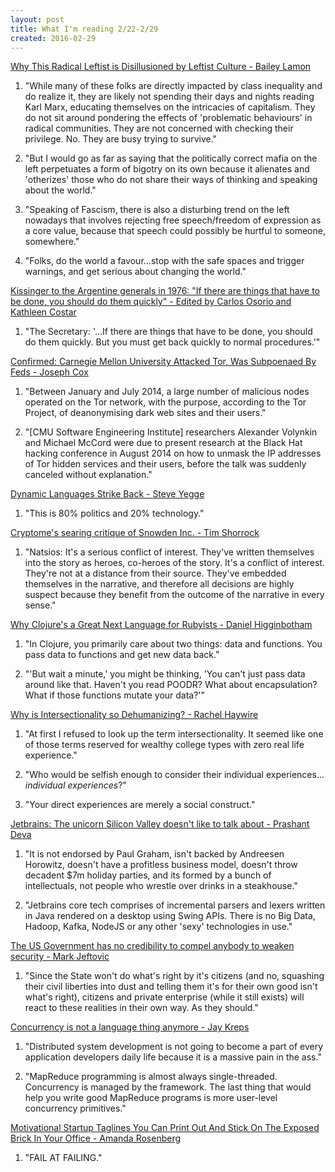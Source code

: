 ```yaml
---
layout: post
title: What I'm reading 2/22-2/29
created: 2016-02-29
---
```


[Why This Radical Leftist is Disillusioned by Leftist Culture - Bailey Lamon](https://medium.com/@UptheCypherPunx/why-this-radical-leftist-is-disillusioned-by-leftist-culture-63419aa85a58#.qkhsdbwhp)

1. "While many of these folks are directly impacted by class inequality and do realize it, they are likely not spending their days and nights reading Karl Marx, educating themselves on the intricacies of capitalism. They do not sit around pondering the effects of 'problematic behaviours' in radical communities. They are not concerned with checking their privilege. No. They are busy trying to survive."

2. "But I would go as far as saying that the politically correct mafia on the left perpetuates a form of bigotry on its own because it alienates and 'otherizes' those who do not share their ways of thinking and speaking about the world."

3. "Speaking of Fascism, there is also a disturbing trend on the left nowadays that involves rejecting free speech/freedom of expression as a core value, because that speech could possibly be hurtful to someone, somewhere."

4. "Folks, do the world a favour&#x2026;stop with the safe spaces and trigger warnings, and get serious about changing the world."

[Kissinger to the Argentine generals in 1976: "If there are things that have to be done, you should do them quickly" - Edited by Carlos Osorio and Kathleen Costar](http://nsarchive.gwu.edu/NSAEBB/NSAEBB133/)

1. "The Secretary: '...If there are things that have to be done, you should do them quickly. But you must get back quickly to normal procedures.'"

[Confirmed: Carnegie Mellon University Attacked Tor, Was Subpoenaed By Feds - Joseph Cox](https://motherboard.vice.com/read/carnegie-mellon-university-attacked-tor-was-subpoenaed-by-feds)

1. "Between January and July 2014, a large number of malicious nodes operated on the Tor network, with the purpose, according to the Tor Project, of deanonymising dark web sites and their users."

2. "[CMU Software Engineering Institute] researchers Alexander Volynkin and Michael McCord were due to present research at the Black Hat hacking conference in August 2014 on how to unmask the IP addresses of Tor hidden services and their users, before the talk was suddenly canceled without explanation."

[Dynamic Languages Strike Back - Steve Yegge](https://www.youtube.com/watch?v=tz-Bb-D6teE)

1. "This is 80% politics and 20% technology."

[Cryptome's searing critique of Snowden Inc. - Tim Shorrock](http://timshorrock.com/?p=2354)

1. "Natsios: It's a serious conflict of interest. They've written themselves into the story as heroes, co-heroes of the story. It's a conflict of interest. They're not at a distance from their source. They've embedded themselves in the narrative, and therefore all decisions are highly suspect because they benefit from the outcome of the narrative in every sense."

[Why Clojure's a Great Next Language for Rubyists - Daniel Higginbotham](http://www.flyingmachinestudios.com/programming/hey-rubyists-try-clojure/)

1. "In Clojure, you primarily care about two things: data and functions. You pass data to functions and get new data back."

2. "'But wait a minute,' you might be thinking, 'You can't just pass data around like that. Haven't you read POODR? What about encapsulation? What if those functions mutate your data?'"

[Why is Intersectionality so Dehumanizing? - Rachel Haywire](https://www.patreon.com/posts/why-is-so-4488631)

1. "At first I refused to look up the term intersectionality. It seemed like one of those terms reserved for wealthy college types with zero real life experience."

2. "Who would be selfish enough to consider their individual experiences... _individual experiences_?"

3. "Your direct experiences are merely a social construct."

[Jetbrains: The unicorn Silicon Valley doesn't like to talk about - Prashant Deva](http://movingfulcrum.com/jetbrains-the-unicorn-silicon-valley-doesnt-like-to-talk-about/)

1. "It is not endorsed by Paul Graham, isn't backed by Andreesen Horowitz, doesn't have a profitless business model, doesn't throw decadent $7m holiday parties, and its formed by a bunch of intellectuals, not people who wrestle over drinks in a steakhouse."

2. "Jetbrains core tech comprises of incremental parsers and lexers written in Java rendered on a desktop using Swing APIs. There is no Big Data, Hadoop, Kafka, NodeJS or any other 'sexy' technologies in use."

[The US Government has no credibility to compel anybody to weaken security - Mark Jeftovic](http://blog.easydns.org/2016/02/22/the-us-government-has-no-credibility-to-compel-anybody-to-weaken-security/)

1. "Since the State won't do what's right by it's citizens (and no, squashing their civil liberties into dust and telling them it's for their own good isn't what's right), citizens and private enterprise (while it still exists) will react to these realities in their own way. As they should."

[Concurrency is not a language thing anymore - Jay Kreps](http://blog.empathybox.com/post/90318905473/concurrency-is-not-a-language-thing-anymore)

1. "Distributed system development is not going to become a part of every application developers daily life because it is a massive pain in the ass."

2. "MapReduce programming is almost always single-threaded. Concurrency is managed by the framework. The last thing that would help you write good MapReduce programs is more user-level concurrency primitives."

[Motivational Startup Taglines You Can Print Out And Stick On The Exposed Brick In Your Office - Amanda Rosenberg](https://medium.com/@AmandaRosenberg/motivational-startup-taglines-you-can-print-out-and-stick-on-the-exposed-brick-in-your-office-ab20f75941a4#.qsjv0ou6n)

1. "FAIL AT FAILING."

